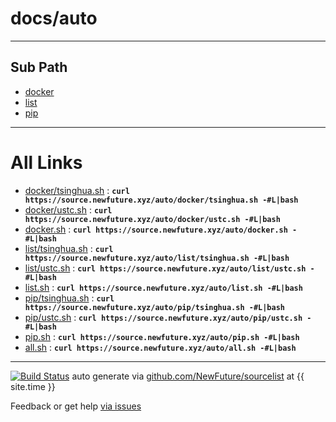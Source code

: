
# docs/auto
---

## Sub Path

* [docker](docker/)
* [list](list/)
* [pip](pip/)

---

# All Links

* [docker/tsinghua.sh](docker/tsinghua.sh) : **`curl https://source.newfuture.xyz/auto/docker/tsinghua.sh -#L|bash`** 
* [docker/ustc.sh](docker/ustc.sh) : **`curl https://source.newfuture.xyz/auto/docker/ustc.sh -#L|bash`** 
* [docker.sh](docker.sh) : **`curl https://source.newfuture.xyz/auto/docker.sh -#L|bash`** 
* [list/tsinghua.sh](list/tsinghua.sh) : **`curl https://source.newfuture.xyz/auto/list/tsinghua.sh -#L|bash`** 
* [list/ustc.sh](list/ustc.sh) : **`curl https://source.newfuture.xyz/auto/list/ustc.sh -#L|bash`** 
* [list.sh](list.sh) : **`curl https://source.newfuture.xyz/auto/list.sh -#L|bash`** 
* [pip/tsinghua.sh](pip/tsinghua.sh) : **`curl https://source.newfuture.xyz/auto/pip/tsinghua.sh -#L|bash`** 
* [pip/ustc.sh](pip/ustc.sh) : **`curl https://source.newfuture.xyz/auto/pip/ustc.sh -#L|bash`** 
* [pip.sh](pip.sh) : **`curl https://source.newfuture.xyz/auto/pip.sh -#L|bash`** 
* [all.sh](all.sh) : **`curl https://source.newfuture.xyz/auto/all.sh -#L|bash`** 

---

[![Build Status](https://travis-ci.org/NewFuture/sourcelist.svg?branch=master)](https://travis-ci.org/NewFuture/sourcelist)
auto generate via [github.com/NewFuture/sourcelist](https://github.com/NewFuture/sourcelist) at {{ site.time }}

Feedback or get help [via issues](https://github.com/NewFuture/sourcelist/issues)
